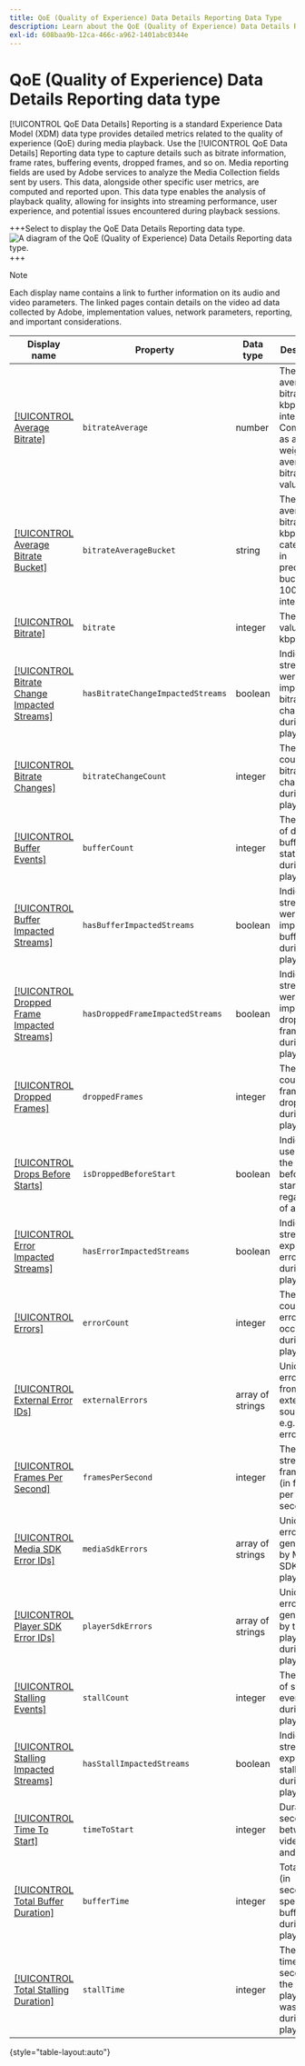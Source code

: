 ```yaml
---
title: QoE (Quality of Experience) Data Details Reporting Data Type
description: Learn about the QoE (Quality of Experience) Data Details Reporting Data Type Experience Data Model (XDM) data type.
exl-id: 608baa9b-12ca-466c-a962-1401abc0344e
---
```

# QoE (Quality of Experience) Data Details Reporting data type

[!UICONTROL QoE Data Details] Reporting is a standard Experience Data Model (XDM) data type provides detailed metrics related to the quality of experience (QoE) during media playback. Use the [!UICONTROL QoE Data Details] Reporting data type to capture details such as bitrate information, frame rates, buffering events, dropped frames, and so on. Media reporting fields are used by Adobe services to analyze the Media Collection fields sent by users. This data, alongside other specific user metrics, are computed and reported upon. This data type enables the analysis of playback quality, allowing for insights into streaming performance, user experience, and potential issues encountered during playback sessions.

+++Select to display the QoE Data Details Reporting data type.
![A diagram of the QoE (Quality of Experience) Data Details Reporting data type.](../images/data-types/qoe-data-details-reporting.png)
+++

>[!NOTE]
>
>Each display name contains a link to further information on its audio and video parameters. The linked pages contain details on the video ad data collected by Adobe, implementation values, network parameters, reporting, and important considerations. 

| Display name                                                                                                                                                                                 | Property                 | Data type | Description                                                                                       |
|----------------------------------------------------------------------------------------------------------------------------------------------------------------------------------------------|--------------------------|-----------|---------------------------------------------------------------------------------------------------|
| [[!UICONTROL Average Bitrate]](https://experienceleague.adobe.com/docs/media-analytics/using/implementation/variables/quality-parameters.html#average-bitrate-1)                             | `bitrateAverage`         | number            |  The average bitrate (in kbps, integer). Computed as a weighted average of bitrate values.       |
| [[!UICONTROL Average Bitrate Bucket]](https://experienceleague.adobe.com/docs/media-analytics/using/implementation/variables/quality-parameters.html#average-bitrate)                        | `bitrateAverageBucket`   | string            |  The average bitrate (in kbps) categorized in predefined buckets at 100kbps intervals.            |
| [[!UICONTROL Bitrate]](https://experienceleague.adobe.com/docs/media-analytics/using/implementation/variables/quality-parameters.html#average-bitrate)                                      | `bitrate`                | integer           |  The bitrate value (in kbps).                                                                      |
| [[!UICONTROL Bitrate Change Impacted Streams]](https://experienceleague.adobe.com/docs/media-analytics/using/implementation/variables/quality-parameters.html#bitrate-change-impacted-streams)|`hasBitrateChangeImpactedStreams`|boolean|  Indicates if streams were impacted by bitrate changes during playback.                             |
| [[!UICONTROL Bitrate Changes]](https://experienceleague.adobe.com/docs/media-analytics/using/implementation/variables/quality-parameters.html#bitrate-changes)                               | `bitrateChangeCount`     | integer           |  The total count of bitrate changes during playback.                                                |
| [[!UICONTROL Buffer Events]](https://experienceleague.adobe.com/docs/media-analytics/using/implementation/variables/quality-parameters.html#buffer-events)                                   | `bufferCount`            | integer           |  The count of different buffer states during playback.                                               |
| [[!UICONTROL Buffer Impacted Streams]](https://experienceleague.adobe.com/docs/media-analytics/using/implementation/variables/quality-parameters.html#buffer-impacted-streams)               | `hasBufferImpactedStreams` | boolean         |  Indicates if streams were impacted by buffering during playback.                                    |
| [[!UICONTROL Dropped Frame Impacted Streams]](https://experienceleague.adobe.com/docs/media-analytics/using/implementation/variables/quality-parameters.html#dropped-frame-impacted-streams) | `hasDroppedFrameImpactedStreams`        |  boolean | Indicates if streams were impacted by dropped frames during playback.                               |
| [[!UICONTROL Dropped Frames]](https://experienceleague.adobe.com/docs/media-analytics/using/implementation/variables/quality-parameters.html#dropped-frames-1)                               | `droppedFrames`          | integer           |  The total count of frames dropped during playback.                                                 |
| [[!UICONTROL Drops Before Starts]](https://experienceleague.adobe.com/docs/media-analytics/using/implementation/variables/quality-parameters.html#drops-before-start)                        | `isDroppedBeforeStart`   | boolean           |  Indicates if users quit the video before its start, regardless of ads.                             |
| [[!UICONTROL Error Impacted Streams]](https://experienceleague.adobe.com/docs/media-analytics/using/implementation/variables/quality-parameters.html#error-impacted-streams)                 | `hasErrorImpactedStreams` | boolean          |  Indicates if streams experienced errors during playback.                                            |
| [[!UICONTROL Errors]](https://experienceleague.adobe.com/docs/media-analytics/using/implementation/variables/quality-parameters.html#errors-%2F-error-events)                                | `errorCount`             | integer           |  The total count of errors that occurred during playback.                                            |
| [[!UICONTROL External Error IDs]](https://experienceleague.adobe.com/docs/media-analytics/using/implementation/variables/quality-parameters.html#external-error-ids)                         | `externalErrors`         | array of strings  |  Unique error IDs from external sources, e.g., CDN errors.                                        |
| [[!UICONTROL Frames Per Second]](https://experienceleague.adobe.com/docs/media-analytics/using/implementation/variables/quality-parameters.html#frames-per-second)                           | `framesPerSecond`        | integer           |  The current stream frame-rate (in frames per second).                                              |
| [[!UICONTROL Media SDK Error IDs]](https://experienceleague.adobe.com/docs/media-analytics/using/implementation/variables/quality-parameters.html#media-sdk-error-ids)                       | `mediaSdkErrors`         | array of strings  |  Unique error IDs generated by Media SDK during playback.                                         |
| [[!UICONTROL Player SDK Error IDs]](https://experienceleague.adobe.com/docs/media-analytics/using/implementation/variables/quality-parameters.html#player-sdk-error-ids)                     | `playerSdkErrors`        | array of strings  |  Unique error IDs generated by the player SDK during playback.                                 |
| [[!UICONTROL Stalling Events]](https://experienceleague.adobe.com/docs/media-analytics/using/implementation/variables/quality-parameters.html#stalling-events)                               | `stallCount`             | integer           |  The count of stalling events during playback.                                                       |
| [[!UICONTROL Stalling Impacted Streams]](https://experienceleague.adobe.com/docs/media-analytics/using/implementation/variables/quality-parameters.html#stalling-impacted-streams)           | `hasStallImpactedStreams`| boolean           |  Indicates if streams experienced stalling during playback.                                           |
| [[!UICONTROL Time To Start]](https://experienceleague.adobe.com/docs/media-analytics/using/implementation/variables/quality-parameters.html#time-to-start-1)                                 | `timeToStart`            | integer           |  Duration (in seconds) between video load and start.                                                |
| [[!UICONTROL Total Buffer Duration]](https://experienceleague.adobe.com/docs/media-analytics/using/implementation/variables/quality-parameters.html#total-buffer-duration-1)                 | `bufferTime`             | integer           |  Total time (in seconds) spent buffering during playback.                                           |
| [[!UICONTROL Total Stalling Duration]](https://experienceleague.adobe.com/docs/media-analytics/using/implementation/variables/quality-parameters.html#total-stalling-duration)               | `stallTime`              | integer           |  The total time (in seconds) the playback was stalled during playback.                               |

{style="table-layout:auto"}

